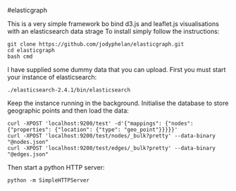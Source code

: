 #elasticgraph

This is a very simple framework bo bind d3.js and leaflet.js visualisations with an elasticsearch data strage
To install simply follow the instructions:
```
git clone https://github.com/jodyphelan/elasticgraph.git
cd elasticgraph
bash cmd
```

I have supplied some dummy data that you can upload.
First you must start your instance of elasticsearch:
```
./elasticsearch-2.4.1/bin/elasticsearch
```
Keep the instance running in the background. Initialise the database to store geographic points and then load the data:
```
curl -XPOST 'localhost:9200/test' -d'{"mappings": {"nodes": {"properties": {"location": {"type": "geo_point"}}}}}'
curl -XPOST 'localhost:9200/test/nodes/_bulk?pretty' --data-binary "@nodes.json"
curl -XPOST 'localhost:9200/test/edges/_bulk?pretty' --data-binary "@edges.json"
```

Then start a python HTTP server:
```
python -m SimpleHTTPServer
```

